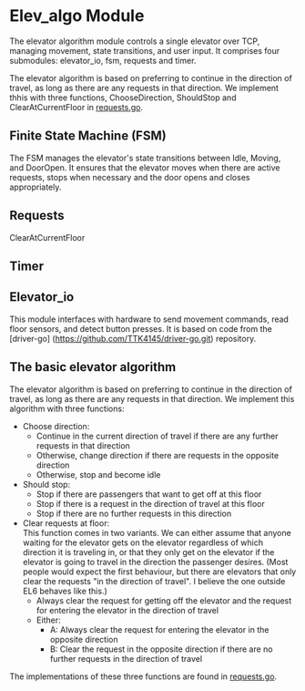 Elev_algo Module
================
The elevator algorithm module controls a single elevator over TCP, managing movement, state transitions, and user input. It comprises four submodules: elevator_io, fsm, requests and timer. 

The elevator algorithm is based on preferring to continue in the direction of travel, as long as there are any requests in that direction. 
We implement thhis with three functions, ChooseDirection, ShouldStop and ClearAtCurrentFloor in [requests.go](requests/requests.go).

Finite State Machine (FSM)
-------------
The FSM manages the elevator's state transitions between Idle, Moving, and DoorOpen. It ensures that the elevator moves when there are active requests, stops when necessary and the door opens and closes appropriately.

Requests
-----
 ClearAtCurrentFloor

Timer
-----

Elevator_io
----------

This module interfaces with hardware to send movement commands, read floor sensors, and detect button presses. It is based on code from the [driver-go] (https://github.com/TTK4145/driver-go.git) repository.


The basic elevator algorithm
-------------

The elevator algorithm is based on preferring to continue in the direction of travel, as long as there are any requests in that direction. We implement this algorithm with three functions:
 - Choose direction:
   - Continue in the current direction of travel if there are any further requests in that direction
   - Otherwise, change direction if there are requests in the opposite direction
   - Otherwise, stop and become idle
 - Should stop:
   - Stop if there are passengers that want to get off at this floor
   - Stop if there is a request in the direction of travel at this floor 
   - Stop if there are no further requests in this direction
 - Clear requests at floor:  
   This function comes in two variants. We can either assume that anyone waiting for the elevator gets on the elevator regardless of which direction it is traveling in, or that they only get on the elevator if the elevator is going to travel in the direction the passenger desires. (Most people would expect the first behaviour, but there are elevators that only clear the requests "in the direction of travel". I believe the one outside EL6 behaves like this.)
   - Always clear the request for getting off the elevator and the request for entering the elevator in the direction of travel
   - Either:
     - A: Always clear the request for entering the elevator in the opposite direction
     - B: Clear the request in the opposite direction if there are no further requests in the direction of travel
     
The implementations of these three functions are found in [requests.go](requests/requests.go).
